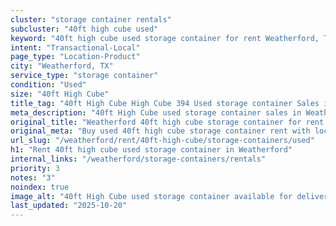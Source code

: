 ```yaml
---
cluster: "storage container rentals"
subcluster: "40ft high cube used"
keyword: "40ft high cube used storage container for rent Weatherford, TX"
intent: "Transactional-Local"
page_type: "Location-Product"
city: "Weatherford, TX"
service_type: "storage container"
condition: "Used"
size: "40ft High Cube"
title_tag: "40ft High Cube High Cube 394 Used storage container Sales in Weatherford | LC Container"
meta_description: "40ft High Cube used storage container sales in Weatherford. High cube containers with extra height. Fast delivery, competitive pricing. Serving storage containers area. Quote ID: JP3. Call (214) 524-4168 for your free quote today."
original_title: "Weatherford 40ft high cube storage container for rent | LC"
original_meta: "Buy used 40ft high cube storage container rent with local delivery in Weatherford, TX. LC Container — local Since 2003. Request a fast quote today."
url_slug: "/weatherford/rent/40ft-high-cube/storage-containers/used"
h1: "Rent 40ft high cube used storage container in Weatherford"
internal_links: "/weatherford/storage-containers/rentals"
priority: 3
notes: "3"
noindex: true
image_alt: "40ft High Cube used storage container available for delivery in Weatherford"
last_updated: "2025-10-20"
---
```


<!-- TODO: Add unique city/inventory copy, images, and internal links here. -->
